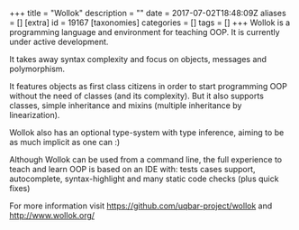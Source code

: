 +++
title = "Wollok"
description = ""
date = 2017-07-02T18:48:09Z
aliases = []
[extra]
id = 19167
[taxonomies]
categories = []
tags = []
+++
Wollok is a programming language and environment for teaching OOP.
It is currently under active development.

It takes away syntax complexity and focus on objects, messages and polymorphism.

It features objects as first class citizens in order to start programming OOP without the need of classes (and its complexity).
But it also supports classes, simple inheritance and mixins (multiple inheritance by linearization).

Wollok also has an optional type-system with type inference, aiming to be as much implicit as one can :)

Although Wollok can be used from a command line, the full experience to teach and learn OOP is based on an IDE with: tests cases support, autocomplete, syntax-highlight and many static code checks (plus quick fixes)

For more information visit https://github.com/uqbar-project/wollok and http://www.wollok.org/
